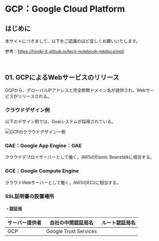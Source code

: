 # GCP：Google Cloud Platform

## はじめに

本サイトにつきまして、以下をご認識のほど宜しくお願いいたします。

参考：https://hiroki-it.github.io/tech-notebook-mkdocs/md/

<br>

## 01. GCPによるWebサービスのリリース

GCPから、グローバルIPアドレスと完全修飾ドメイン名が提供され、Webサービスがリリースされる。

### クラウドデザイン例

以下のデザイン例では、Dualシステムが採用されている。

![GCPのクラウドデザイン一例](https://raw.githubusercontent.com/hiroki-it/tech-notebook/master/images/GCPのクラウドデザイン一例.png)

### GAE：Google App Engine：GAE

クラウドデプロイサーバーとして働く。AWSのElastic Beanstalkに相当する。



### GCE：Google Compute Engine

クラウドWebサーバーとして働く。AWSのEC2に相当する。



### SSL証明書の設置場所

#### ・認証局

| サーバー提供者 | 自社の中間認証局名    | ルート認証局名 |
| ------------ | --------------------- | -------------- |
| GCP          | Google Trust Services |                |
